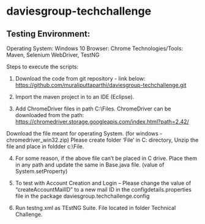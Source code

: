 # daviesgroup-techchallenge

Testing Environment:
--------------------
Operating System: Windows 10
Browser: Chrome
Technologies/Tools: Maven, Selenium WebDriver, TestNG

Steps to execute the scripts:
1.	Download the code from git repository - link below:
https://github.com/muraliputtaparthi/daviesgroup-techchallenge.git

2.	Import the maven project in to an IDE (Eclipse).

3.	Add ChromeDriver files in path C:\Files.
ChromeDriver can be downloaded from the path: 
https://chromedriver.storage.googleapis.com/index.html?path=2.42/

Download the file meant for operating System. (for windows - chromedriver_win32.zip) 
Please create folder ‘File’ in C: directory, Unzip the file and place in foldder c:\File. 

4.	For some reason, if the above file can’t be placed in C drive. Place them in any path and update the same in Base.java file. 
(value of System.setProperty) 

5.	To test with Account Creation and Login – Please change the value of “createAccountMailID” to a new mail ID in the configdetails.properties file in the package daviesgroup.techchallenge.config

6.	Run testng.xml as TEstNG Suite. File located in folder Technical Challenge.
